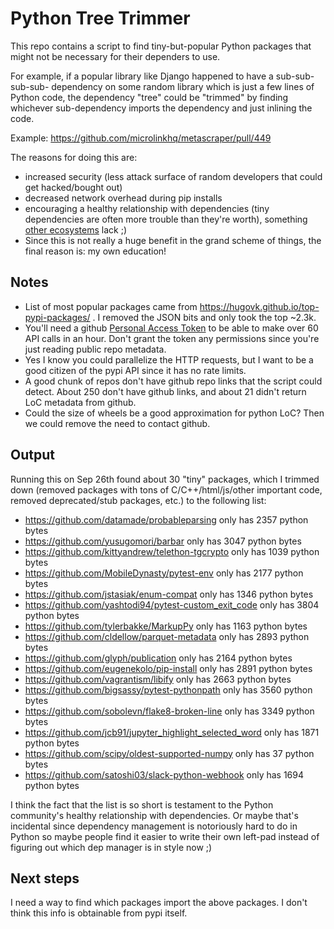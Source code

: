# Python Tree Trimmer

This repo contains a script to find tiny-but-popular Python packages that might not be necessary for their dependers to use.

For example, if a popular library like Django happened to have a sub-sub-sub-sub- dependency on some random library which is just a few lines of Python code, the dependency "tree" could be "trimmed" by finding whichever sub-dependency imports the dependency and just inlining the code.

Example: https://github.com/microlinkhq/metascraper/pull/449

The reasons for doing this are:

* increased security (less attack surface of random developers that could get hacked/bought out)
* decreased network overhead during pip installs
* encouraging a healthy relationship with dependencies (tiny dependencies are often more trouble than they're worth), something [other ecosystems](https://arstechnica.com/information-technology/2016/03/rage-quit-coder-unpublished-17-lines-of-javascript-and-broke-the-internet/) lack ;)
* Since this is not really a huge benefit in the grand scheme of things, the final reason is: my own education!

## Notes

* List of most popular packages came from https://hugovk.github.io/top-pypi-packages/ . I removed the JSON bits and only took the top ~2.3k.
* You'll need a github [Personal Access Token](https://github.com/settings/tokens) to be able to make over 60 API calls in an hour. Don't grant the token any permissions since you're just reading public repo metadata.
* Yes I know you could parallelize the HTTP requests, but I want to be a good citizen of the pypi API since it has no rate limits.
* A good chunk of repos don't have github repo links that the script could detect. About 250 don't have github links, and about 21 didn't return LoC metadata from github.
* Could the size of wheels be a good approximation for python LoC? Then we could remove the need to contact github.

## Output

Running this on Sep 26th found about 30 "tiny" packages, which I trimmed down (removed packages with tons of C/C++/html/js/other important code, removed deprecated/stub packages, etc.) to the following list:

* https://github.com/datamade/probableparsing only has 2357 python bytes
* https://github.com/yusugomori/barbar only has 3047 python bytes
* https://github.com/kittyandrew/telethon-tgcrypto only has 1039 python bytes
* https://github.com/MobileDynasty/pytest-env only has 2177 python bytes
* https://github.com/jstasiak/enum-compat only has 1346 python bytes
* https://github.com/yashtodi94/pytest-custom_exit_code only has 3804 python bytes
* https://github.com/tylerbakke/MarkupPy only has 1163 python bytes
* https://github.com/cldellow/parquet-metadata only has 2893 python bytes
* https://github.com/glyph/publication only has 2164 python bytes
* https://github.com/eugenekolo/pip-install only has 2891 python bytes
* https://github.com/vagrantism/libify only has 2663 python bytes
* https://github.com/bigsassy/pytest-pythonpath only has 3560 python bytes
* https://github.com/sobolevn/flake8-broken-line only has 3349 python bytes
* https://github.com/jcb91/jupyter_highlight_selected_word only has 1871 python bytes
* https://github.com/scipy/oldest-supported-numpy only has 37 python bytes
* https://github.com/satoshi03/slack-python-webhook only has 1694 python bytes

I think the fact that the list is so short is testament to the Python community's healthy relationship with dependencies. Or maybe that's incidental since dependency management is notoriously hard to do in Python so maybe people find it easier to write their own left-pad instead of figuring out which dep manager is in style now ;)

## Next steps

I need a way to find which packages import the above packages. I don't think this info is obtainable from pypi itself.

